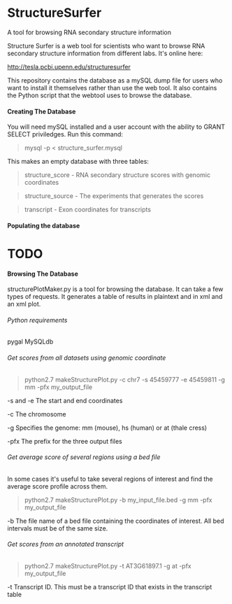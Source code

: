 # StructureSurfer
A tool for browsing RNA secondary structure information

Structure Surfer is a web tool for scientists who want to browse RNA secondary structure information from different labs. It's online here:

http://tesla.pcbi.upenn.edu/structuresurfer

This repository contains the database as a mySQL dump file for users who want to install it themselves rather than use the web tool. It also contains the Python script that the webtool uses to browse the database.

#### Creating The Database
You will need mySQL installed and a user account with the ability to GRANT SELECT priviledges. Run this command:
>mysql -p < structure_surfer.mysql

This makes an empty database with three tables:
>structure_score - RNA secondary structure scores with genomic coordinates

>structure_source - The experiments that generates the scores

>transcript - Exon coordinates for transcripts

#### Populating the database
# TODO

#### Browsing The Database
structurePlotMaker.py is a tool for browsing the database. It can take a few types of requests. It generates a table of results in plaintext and in xml and an xml plot.

###### Python requirements
pygal
MySQLdb


###### Get scores from all datasets using genomic coordinate
>python2.7 makeStructurePlot.py -c chr7 -s 45459777 -e 45459811 -g mm -pfx my_output_file

-s and -e The start and end coordinates

-c The chromosome

-g Specifies the genome: mm (mouse), hs (human) or at (thale cress)

-pfx The prefix for the three output files

###### Get average score of several regions using a bed file
In some cases it's useful to take several regions of interest and find the average score profile across them. 

>python2.7 makeStructurePlot.py -b my_input_file.bed -g mm -pfx my_output_file

-b The file name of a bed file containing the coordinates of interest. All bed intervals must be of the same size. 

###### Get scores from an annotated transcript
>python2.7 makeStructurePlot.py -t AT3G61897.1 -g at -pfx my_output_file

-t Transcript ID. This must be a transcript ID that exists in the transcript table


